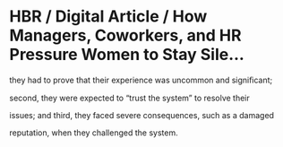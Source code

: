 # HBR / Digital Article / How Managers, Coworkers, and HR Pressure Women to Stay Sile…

they had to prove that their experience was uncommon and signiﬁcant;

second, they were expected to “trust the system” to resolve their

issues; and third, they faced severe consequences, such as a damaged

reputation, when they challenged the system.